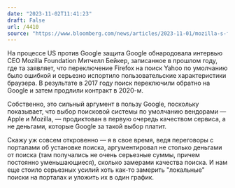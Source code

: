 ```yaml
---
date: "2023-11-02T11:41:23"
draft: False
url: /4410
source: "https://www.bloomberg.com/news/articles/2023-11-01/mozilla-s-failed-bet-on-yahoo-takes-spotlight-in-google-trial"
---
```


На процессе US против Google защита Google обнародовала интервью CEO Mozilla Foundation Митчелл Бейкер, записанное в прошлом году, где та заявляет, что переключение Firefox на поиск Yahoo по умолчанию было ошибкой и серьезно испортило пользовательские характеристики браузера. В результате в 2017 году поиск переключили обратно на Google и затем продлили контракт в 2020-м.

Собственно, это сильный аргумент в пользу Google, поскольку показывает, что выбор поисковой системы по умолчанию вендорами — Apple и Mozilla, — продиктован в первую очередь качеством сервиса, а не деньгами, которые Google за такой выбор платит. 

Скажу уж совсем откровенно — я в свое время, ведя переговоры с порталами об установке поиска, аргументировал не столько деньгами от поиска (там получались не очень серьезные суммы, причем постоянно уменьшающиеся), сколько замерами качества поиска. И нам еще стоило серьезных усилий хоть как-то замерить "локальные" поиски на порталах и уложить их в один график.
